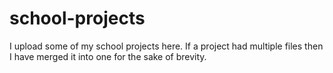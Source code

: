 # school-projects

I upload some of my school projects here. If a project had multiple files then I have merged it into one for the sake of brevity. 

